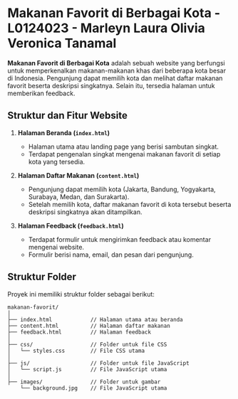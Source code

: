 # Makanan Favorit di Berbagai Kota - L0124023 - Marleyn Laura Olivia Veronica Tanamal

**Makanan Favorit di Berbagai Kota** adalah sebuah website yang berfungsi untuk memperkenalkan makanan-makanan khas dari beberapa kota besar di Indonesia. Pengunjung dapat memilih kota dan melihat daftar makanan favorit beserta deskripsi singkatnya. Selain itu, tersedia halaman untuk memberikan feedback.

## Struktur dan Fitur Website

1. **Halaman Beranda (`index.html`)**
   - Halaman utama atau landing page yang berisi sambutan singkat.
   - Terdapat pengenalan singkat mengenai makanan favorit di setiap kota yang tersedia.
   
2. **Halaman Daftar Makanan (`content.html`)**
   - Pengunjung dapat memilih kota (Jakarta, Bandung, Yogyakarta, Surabaya, Medan, dan Surakarta).
   - Setelah memilih kota, daftar makanan favorit di kota tersebut beserta deskripsi singkatnya akan ditampilkan.

3. **Halaman Feedback (`feedback.html`)**
   - Terdapat formulir untuk mengirimkan feedback atau komentar mengenai website.
   - Formulir berisi nama, email, dan pesan dari pengunjung.

## Struktur Folder

Proyek ini memiliki struktur folder sebagai berikut:

```plaintext
makanan-favorit/
│
├── index.html            // Halaman utama atau beranda
├── content.html          // Halaman daftar makanan
├── feedback.html         // Halaman feedback
│
├── css/                  // Folder untuk file CSS
│   └── styles.css        // File CSS utama
│
├── js/                   // Folder untuk file JavaScript
│   └── script.js         // File JavaScript utama
│
├── images/               // Folder untuk gambar
    └── background.jpg    // File JavaScript utama

